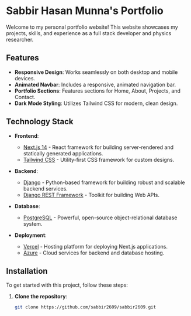 # Sabbir Hasan Munna's Portfolio

Welcome to my personal portfolio website! This website showcases my projects, skills, and experience as a full stack developer and physics researcher.

## Features

- **Responsive Design**: Works seamlessly on both desktop and mobile devices.
- **Animated Navbar**: Includes a responsive, animated navigation bar.
- **Portfolio Sections**: Features sections for Home, About, Projects, and Contact.
- **Dark Mode Styling**: Utilizes Tailwind CSS for modern, clean design.

## Technology Stack

- **Frontend**:

  - [Next.js 14](https://nextjs.org/) - React framework for building server-rendered and statically generated applications.
  - [Tailwind CSS](https://tailwindcss.com/) - Utility-first CSS framework for custom designs.

- **Backend**:

  - [Django](https://www.djangoproject.com/) - Python-based framework for building robust and scalable backend services.
  - [Django REST Framework](https://www.django-rest-framework.org/) - Toolkit for building Web APIs.

- **Database**:

  - [PostgreSQL](https://www.postgresql.org/) - Powerful, open-source object-relational database system.

- **Deployment**:
  - [Vercel](https://vercel.com/) - Hosting platform for deploying Next.js applications.
  - [Azure](https://azure.microsoft.com/) - Cloud services for backend and database hosting.

## Installation

To get started with this project, follow these steps:

1. **Clone the repository**:
   ```bash
   git clone https://github.com/sabbir2609/sabbir2609.git
   ```
